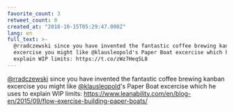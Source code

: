 ```yaml
---
favorite_count: 3
retweet_count: 0
created_at: "2018-10-15T05:29:47.000Z"
lang: en
full_text: >-
  @rradczewski since you have invented the fantastic coffee brewing kanban
  excercise you might like @klausleopold's Paper Boat excercise which he uses to
  explain WIP limits: https://t.co/zWz7HeqSL8
---
```


[@rradczewski](https://twitter.com/rradczewski) since you have invented the
fantastic coffee brewing kanban excercise you might like
[@klausleopold](https://twitter.com/klausleopold)'s Paper Boat excercise which
he uses to explain WIP limits:
<https://www.leanability.com/en/blog-en/2015/09/flow-exercise-building-paper-boats/>
